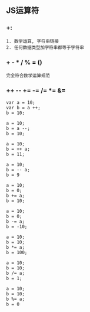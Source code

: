 ## JS运算符

### +:
    1. 数学运算, 字符串链接
    2. 任何数据类型加字符串都等于字符串

### + - * / % = ()
    完全符合数学运算规范

### ++ -- += -= /= *= &=
    var a = 10;
    var b = a ++;
    b = 10;
    
    a = 10;
    b = a --;
    b = 10;
    
    a = 10;
    b = ++ a;
    b = 11;
    
    a = 10;
    b = -- a;
    b = 9
    
    a = 10;
    b = 0;
    b += a;
    b = 10;
    
    a = 10;
    b = 0;
    b -= a;
    b = -10;
    
    a = 10;
    b = 10;
    b *= a;
    b = 100;
    
    a = 10;
    b = 10;
    b /= a;
    b = 1;
    
    a = 10;
    b = 10;
    b %= a;
    b = 0